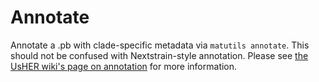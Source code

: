 # Annotate

Annotate a .pb with clade-specific metadata via `matutils annotate`. This should not be confused with Nextstrain-style annotation. Please see [the UsHER wiki's page on annotation](https://usher-wiki.readthedocs.io/en/latest/matUtils.html#annotate) for more information.